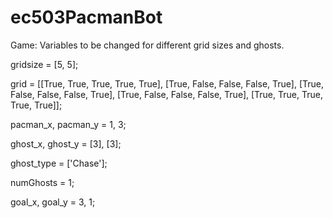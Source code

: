 # ec503PacmanBot
Game:
Variables to be changed for different grid sizes and ghosts.

gridsize = [5, 5];

grid = [[True, True, True, True, True], 
		[True, False, False, False, True],
		[True, False, False, False, True],
		[True, False, False, False, True],
		[True, True, True, True, True]];
    
pacman_x, pacman_y = 1, 3;

ghost_x, ghost_y = [3], [3];

ghost_type = ['Chase'];

numGhosts = 1;

goal_x, goal_y = 3, 1;
